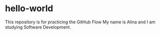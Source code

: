 # hello-world
This repository is for practicing the GitHub Flow
My name is Alina and I am studying Software Development.
